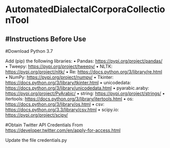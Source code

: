 # AutomatedDialectalCorporaCollectionTool

#Instructions Before Use
------------------------------------------------
#Download Python 3.7

Add (pip) the following libraries:
•	Pandas: https://pypi.org/project/pandas/
•	Tweepy: https://pypi.org/project/tweepy/
•	NLTK: https://pypi.org/project/nltk/
•	Re: https://docs.python.org/3/library/re.html
•	NumPy: https://pypi.org/project/numpy/
•	Tkinter: https://docs.python.org/3/library/tkinter.html
•	unicodedata: https://docs.python.org/3/library/unicodedata.html
•	pyarabic.araby: https://pypi.org/project/PyArabic/
•	string: https://pypi.org/project/strings/
•	itertools: https://docs.python.org/3/library/itertools.html
•	os: https://docs.python.org/3/library/os.html
•	csv: https://docs.python.org/3.3/library/csv.html
•	scipy.io: https://pypi.org/project/scipy/

#Obtain Twitter API Credentials From
https://developer.twitter.com/en/apply-for-access.html

Update the file
credentials.py
